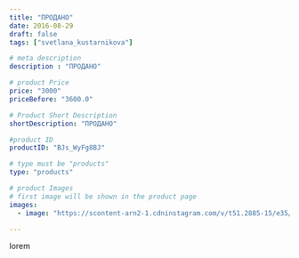 ```yaml
---
title: "ПРОДАНО"
date: 2016-08-29
draft: false
tags: ["svetlana_kustarnikova"]

# meta description
description : "ПРОДАНО"

# product Price
price: "3000"
priceBefore: "3600.0"

# Product Short Description
shortDescription: "ПРОДАНО"

#product ID
productID: "BJs_WyFg8BJ"

# type must be "products"
type: "products"

# product Images
# first image will be shown in the product page
images:
  - image: "https://scontent-arn2-1.cdninstagram.com/v/t51.2885-15/e35/14099726_1740539552876315_1370888652_n.jpg?se=7&tp=1&_nc_ht=scontent-arn2-1.cdninstagram.com&_nc_cat=111&_nc_ohc=_AH23AQpgu8AX8g5ePV&ccb=7-4&oh=6acc79a9e0ca12929e5d9cf72ba7c987&oe=6083F550&ig_cache_key=MTMyNzcxNDYzMjcwNTc1MzE2MQ%3D%3D.2-ccb7-4"

---
```

lorem

